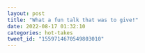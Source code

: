 ```yaml
---
layout: post
title: "What a fun talk that was to give!"
date: 2022-08-17 01:32:10
categories: hot-takes
tweet_id: "1559714670549803010"
---
```



<!-- Original tweet: https://twitter.com/i/status/1559714670549803010 -->